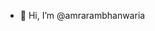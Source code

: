 - 👋 Hi, I’m @amrarambhanwaria

<!---
amrarambhanwaria/amrarambhanwaria is a ✨ special ✨ repository because its `README.md` (this file) appears on your GitHub profile.
You can click the Preview link to take a look at your changes.
--->
